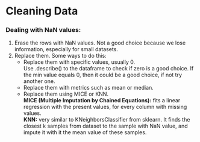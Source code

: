 # Cleaning Data

### Dealing with NaN values:
1. Erase the rows with NaN values. Not a good choice because we lose information, especially for small datasets.
2. Replace them. Some ways to do this:
    * Replace them with specific values, usually 0.<br>Use .describe() to the dataframe to check if zero is a good choice. If the min value equals 0, then it could be a good choice, if not try another one.
    * Replace them with metrics such as mean or median.
    * Replace them using MICE or KNN.<br>
    **MICE (Multiple Imputation by Chained Equations):** fits a linear regression with the present values, for every column with missing values.<br>
    **KNN:** very similar to KNeighborsClassifier from sklearn. It finds the closest k samples from dataset to the sample with NaN value, and impute it with it the mean value of these samples.